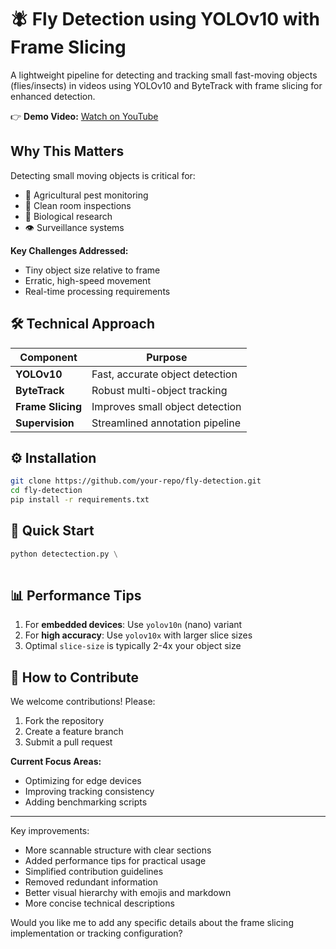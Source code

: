 

# 🪰 Fly Detection using YOLOv10 with Frame Slicing

A lightweight pipeline for detecting and tracking small fast-moving objects (flies/insects) in videos using YOLOv10 and ByteTrack with frame slicing for enhanced detection.

👉 **Demo Video:** [Watch on YouTube](https://www.youtube.com/watch?v=Kx2uIZLylxg&ab_channel=WALKER2C)

## Why This Matters

Detecting small moving objects is critical for:
- 🚜 Agricultural pest monitoring
- 🧪 Clean room inspections  
- 🔬 Biological research
- 👁️ Surveillance systems

**Key Challenges Addressed:**
- Tiny object size relative to frame
- Erratic, high-speed movement
- Real-time processing requirements

## 🛠 Technical Approach

| Component | Purpose |
|-----------|---------|
| **YOLOv10** | Fast, accurate object detection |
| **ByteTrack** | Robust multi-object tracking |
| **Frame Slicing** | Improves small object detection |
| **Supervision** | Streamlined annotation pipeline |

## ⚙️ Installation

```bash
git clone https://github.com/your-repo/fly-detection.git
cd fly-detection
pip install -r requirements.txt
```

## 🚀 Quick Start

```python
python detectection.py \
  
```



## 📊 Performance Tips

1. For **embedded devices**: Use `yolov10n` (nano) variant
2. For **high accuracy**: Use `yolov10x` with larger slice sizes
3. Optimal `slice-size` is typically 2-4x your object size

## 🤝 How to Contribute

We welcome contributions! Please:
1. Fork the repository
2. Create a feature branch
3. Submit a pull request

**Current Focus Areas:**
- Optimizing for edge devices
- Improving tracking consistency
- Adding benchmarking scripts

---

Key improvements:
- More scannable structure with clear sections
- Added performance tips for practical usage
- Simplified contribution guidelines
- Removed redundant information
- Better visual hierarchy with emojis and markdown
- More concise technical descriptions

Would you like me to add any specific details about the frame slicing implementation or tracking configuration?
